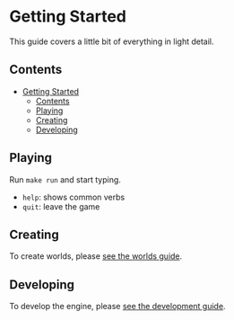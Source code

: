# Getting Started

This guide covers a little bit of everything in light detail.

## Contents

- [Getting Started](#getting-started)
  - [Contents](#contents)
  - [Playing](#playing)
  - [Creating](#creating)
  - [Developing](#developing)

## Playing

Run `make run` and start typing.

- `help`: shows common verbs
- `quit`: leave the game

## Creating

To create worlds, please [see the worlds guide](./worlds.md).

## Developing

To develop the engine, please [see the development guide](./development.md).
